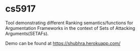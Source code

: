 # cs5917
Tool demonstrating different Ranking semantics/functions for Argumentation Frameworks in the context of Sets of Attacking Arguments(SETAFs).

Demo can be found at
https://shubhra.herokuapp.com/
